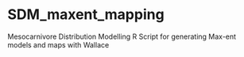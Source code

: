 # SDM_maxent_mapping
Mesocarnivore Distribution Modelling R Script for generating Max-ent models and maps with Wallace
